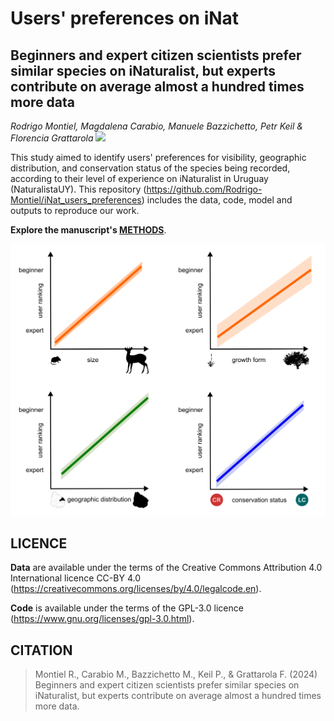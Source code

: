 # Users' preferences on iNat

## Beginners and expert citizen scientists prefer similar species on iNaturalist, but experts contribute on average almost a hundred times more data

*Rodrigo Montiel, Magdalena Carabio, Manuele Bazzichetto, Petr Keil & Florencia Grattarola <a dir="ltr" href="http://orcid.org/0000-0001-8282-5732" target="_blank"><img class="is-rounded" src="https://upload.wikimedia.org/wikipedia/commons/0/06/ORCID_iD.svg" width="15"></a>*

This study aimed to identify users' preferences for visibility, geographic distribution, and conservation status of the species being recorded, according to their level of experience on iNaturalist in Uruguay (NaturalistaUY). This repository (<https://github.com/Rodrigo-Montiel/iNat_users_preferences>) includes the data, code, model and outputs to reproduce our work. 

 **Explore the manuscript's [METHODS](https://bienflorencia.github.io/carpobrotus-uruguay/code/carpobrotus-uruguay-en.html)**.

 
 ![](/figs/figure1.png)
 
 ## LICENCE

**Data** are available under the terms of the Creative Commons Attribution 4.0 International licence CC-BY 4.0 (https://creativecommons.org/licenses/by/4.0/legalcode.en).   

**Code** is available under the terms of the GPL-3.0 licence (https://www.gnu.org/licenses/gpl-3.0.html). 

## CITATION

> Montiel R., Carabio M., Bazzichetto M., Keil P., & Grattarola F. (2024) Beginners and expert citizen scientists prefer similar species on iNaturalist, but experts contribute on average almost a hundred times more data.
